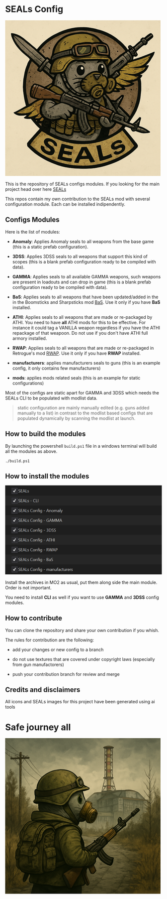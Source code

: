 # SEALs Config

![alt text](/doc/images/SEALs_configs.png)

This is the repository of SEALs configs modules. If you looking for the main project head over here [SEALs](https://github.com/strangerism/SEALs)

This repos contain my own contribution to the SEALs mod with several configuration module. Each can be installed indipendently.

## Configs Modules

Here is the list of modules:

- **Anomaly**: Applies Anomaly seals to all weapons from the base game (this is a static prefab configuration).

- **3DSS**: Applies 3DSS seals to all weapons that support this kind of scopes (this is a blank prefab configuration ready to be compiled with data).

- **GAMMA**: Applies seals to all available GAMMA weapons, such weapons are present in loadouts and can drop in game (this is a blank prefab configuration ready to be compiled with data).

- **BaS**: Applies seals to all weapons that have been updated/added in the in the Boomsticks and Sharpsticks mod [BaS](https://www.moddb.com/mods/stalker-anomaly/addons/boomsticks-and-sharpsticks). Use it only if you have **BaS** installed.

- **ATHI**: Applies seals to all weapons that are made or re-packaged by ATHI. You need to have **all** ATHI mods for this to be effective. For instance it could tag a VANILLA weapon regardless if you have the ATHI repackage of that weapoon. Do not use if you don't have ATHI full armory installed. 

- **RWAP**: Applies seals to all weapons that are made or re-packaged in Retrogue's mod [RWAP](https://www.moddb.com/mods/stalker-anomaly/addons/rwap). Use it only if you have **RWAP** installed.

- **manufacturers**: applies manufacturers seals to guns (this is an example config, it only contains few manufacturers)

- **mods**: applies mods related seals (this is an example for static configurations)

Most of the configs are static apart for GAMMA and 3DSS which needs the SEALs CLI to be populated with modlist data.

> static configuration are mainly manually edited (e.g. guns added manually to a list) in contrast to the modlist based configs that are populated dynamically by scanning the modlist at launch.

## How to build the modules

By launching the powershell `build.ps1` file in a windows terminal will build all the modules as above.

```shell
./build.ps1
```

## How to install the modules

![config_install](/doc/images/config_install.png)

Install the archives in MO2 as usual, put them along side the main module. Order is not important.

You need to install **CLI** as well if you want to use **GAMMA** and **3DSS** config modules.

## How to contribute

You can clone the repository and share your own contribution if you whish. 

The rules for contribution are the following:

- add your changes or new config to a branch

- do not use textures that are covered under copyright laws (especially from gun manufactorers)

- push your contribution branch for review and merge

## Credits and disclaimers

All icons and SEALs images for this project have been generated using ai tools

# Safe journey all

![alt text](/doc/images/SEALs_goodbye.png)







